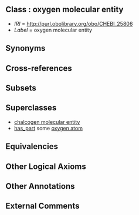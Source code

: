 
## Class : oxygen molecular entity

 * *IRI* = http://purl.obolibrary.org/obo/CHEBI_25806
 * *Label* = oxygen molecular entity

## Synonyms


## Cross-references


## Subsets


## Superclasses

 * [chalcogen molecular entity](../../CHEBI/04/CHEBI_33304.md)
 * [has_part](../../BFO/51/BFO_0000051.md) some [oxygen atom](../../CHEBI/05/CHEBI_25805.md)

## Equivalencies


## Other Logical Axioms


## Other Annotations


## External Comments

